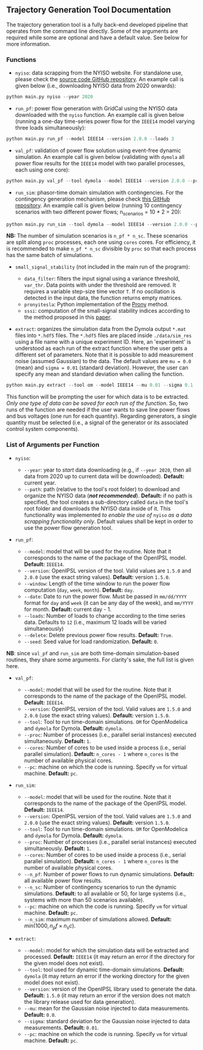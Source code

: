 ## Trajectory Generation Tool Documentation

The trajectory generation tool is a fully back-end developed pipeline that operates from the command line directly. Some of the arguments are required while some are optional and have a default value. See below for more information.

### Functions

- `nyiso`: data scrapping from the NYISO website. For standalone use, please check the [source code GitHub repository](https://github.com/ALSETLab/NYISO_Load_Forecast_Data). An example call is given below (i.e., downloading NYISO data from 2020 onwards):

```python
python main.py nyiso --year 2020
```

- `run_pf`: power flow generation with GridCal using the NYISO data downloaded with the `nyiso` function. An example call is given below (running a one-day time-series power flow for the `IEEE14` model varying three loads simultaneously):

```python
python main.py run_pf --model IEEE14 --version 2.0.0 --loads 3
```

- `val_pf`: validation of power flow solution using event-free dynamic simulation. An example call is given below (validating with `dymola` all power flow results for the `IEEE14` model with two parallel processes, each using one core):

```python
python main.py val_pf --tool dymola --model IEEE14 --version 2.0.0 --proc 2 --cores 1
```

- `run_sim`: phasor-time domain simulation with contingencies. For the contingency generation mechanism, please check [this GitHub repository](https://github.com/ALSETLab/Synthetic_Data_Generation_ML_Small_Signal). An example call is given below (running 10 contingency scenarios with two different power flows; n<sub>scenarios</sub> = 10 * 2 = 20):

```python
python main.py run_sim --tool dymola --model IEEE14 --version 2.0.0 --proc 2 --cores 1 --n_pf 2 --n_sc 10
```
**NB:** The number of simulation scenarios is `n_pf * n_sc`. These scenarios are split along `proc` processes, each one using `cores` cores. For efficiency, it is recommended to make `n_pf * n_sc` divisible by `proc` so that each process has the same batch of simulations.

- `small_signal_stability` (not included in the main run of the program):
  - `data_filter`: filters the input signal using a variance threshold, `var_thr`. Data points with under the threshold are removed. It requires a variable step-size time vector `T`. If no oscillation is detected in the input data, the function returns empty matrices.
  - `pronyitesla`: Python implementation of the [Prony](https://en.wikipedia.org/wiki/Prony%27s_method) method.
  - `sssi`: computation of the small-signal stability indices according to the method proposed in this [paper](https://ieeexplore.ieee.org/document/6938842).

- `extract`: organizes the simulation data from the Dymola output `*.mat` files into `*.hdf5` files. The `*.hdf5` files are placed inside `./data/sim_res` using a file name with a unique experiment ID. Here, an 'experiment' is understood as each run of the extract function where the user gets a different set of parameters. Note that it is possible to add measurement noise (assumed Gaussian) to the data. The default values are `mu = 0.0` (mean) and `sigma = 0.01` (standard deviation). However, the user can specify any mean and standard deviation when calling the function.

```python
python main.py extract --tool om --model IEEE14 --mu 0.01 --sigma 0.1
```

This function will be prompting the user for which data is to be extracted. _Only one type of data can be saved for each run of the function_. So, two runs of the function are needed if the user wants to save line power flows and bus voltages (one run for each quantity). Regarding generators, a single quantity must be selected (i.e., a signal of the generator or its associated control system components).

### List of Arguments per Function

- `nyiso`:
  - `--year`: year to _start_ data downloading (e.g., if `--year 2020`, then all data from 2020 up to current data will be downloaded). **Default:** current year.
  - `--path`: path (relative to the tool's root folder) to download and organize the NYISO data (**_not recommended_**). **Default:** if no path is specified, the tool creates a sub-directory called `data` in the tool's root folder and downloads the NYISO data inside of it. This functionality was implemented _to enable the use of_ `nyiso` _as a data scrapping functionality only_. Default values shall be kept in order to use the power flow generation tool.

- `run_pf`:
  - `--model`: model that will be used for the routine. Note that it corresponds to the name of the package of the OpenIPSL model. **Default:** `IEEE14`.
  - `--version`: OpenIPSL version of the tool. Valid values are `1.5.0` and `2.0.0` (use the exact string values). **Default:** version `1.5.0`.
  - `--window`: Length of the time window to run the power flow computation (`day`, `week`, `month`). **Default:** `day`.
  - `--date`: Date to run the power flow. Must be passed in `mm/dd/YYYY` format for `day` and `week` (it can be any day of the week), and `mm/YYYY` for month. **Default:** current day - 1.
  - `--loads`: Number of loads to change according to the time series data. Defaults to `12` (i.e., maximum 12 loads will be varied simultaneously)
  - `--delete`: Delete previous power flow results. **Default:** `True`.
  - `--seed`: Seed value for load randomization. **Default:** `0`.

**NB**: since `val_pf` and `run_sim` are both time-domain simulation-based routines, they share some arguments. For clarity's sake, the full list is given here.

- `val_pf`:
  - `--model`: model that will be used for the routine. Note that it corresponds to the name of the package of the OpenIPSL model. **Default:** `IEEE14`.
  - `--version`: OpenIPSL version of the tool. Valid values are `1.5.0` and `2.0.0` (use the exact string values). **Default:** version `1.5.0`.
  - `--tool`: Tool to run time-domain simulations. `OM` for OpenModelica and `dymola` for Dymola. **Default:** `dymola`.
  - `--proc`: Number of processes (i.e., parallel serial instances) executed simultaneously. **Default:** `1`.
  - `--cores`: Number of cores to be used inside a process (i.e., serial parallel simulation). **Default:** `n_cores - 1` where `n_cores` is the number of available physical cores.
  - `--pc`: machine on which the code is running. Specify `vm` for virtual machine. **Default:** `pc`.

- `run_sim`:
  - `--model`: model that will be used for the routine. Note that it corresponds to the name of the package of the OpenIPSL model. **Default:** `IEEE14`.
  - `--version`: OpenIPSL version of the tool. Valid values are `1.5.0` and `2.0.0` (use the exact string values). **Default:** version `1.5.0`.
  - `--tool`: Tool to run time-domain simulations. `OM` for OpenModelica and `dymola` for Dymola. **Default:** `dymola`.
  - `--proc`: Number of processes (i.e., parallel serial instances) executed simultaneously. **Default:** `1`.
  - `--cores`: Number of cores to be used inside a process (i.e., serial parallel simulation). **Default:** `n_cores - 1` where `n_cores` is the number of available physical cores.
  - `--n_pf`: Number of power flows to run dynamic simulations. **Default:** all available power flow results.
  - `--n_sc`: Number of contingency scenarios to run the dynamic simulations. **Default:** to all available or 50, for large systems (i.e., systems with more than 50 scenarios available).
  - `--pc`: machine on which the code is running. Specify `vm` for virtual machine. **Default:** `pc`.
  - `--n_sim`: maximum number of simulations allowed. **Default:** $min(1000, n_pf\times n_sc)$.

- `extract`:
  - `--model`: model for which the simulation data will be extracted and processed. **Default:** `IEEE14` (it may return an error if the directory for the given model does not exist).
  - `--tool`: tool used for dynamic time-domain simulations. **Default:** `dymola` (it may return an error if the working directory for the given model does not exist).
  - `--version`: version of the OpenIPSL library used to generate the data. **Default:** `1.5.0` (it may return an error if the version does not match the library release used for data generation).
  - `--mu`: mean for the Gaussian noise injected to data measurements. **Default:** `0.0`.
  - `--sigma`: standard deviation for the Gaussian noise injected to data measurements. **Default:** `0.01`.
  - `--pc`: machine on which the code is running. Specify `vm` for virtual machine. **Default:** `pc`.
